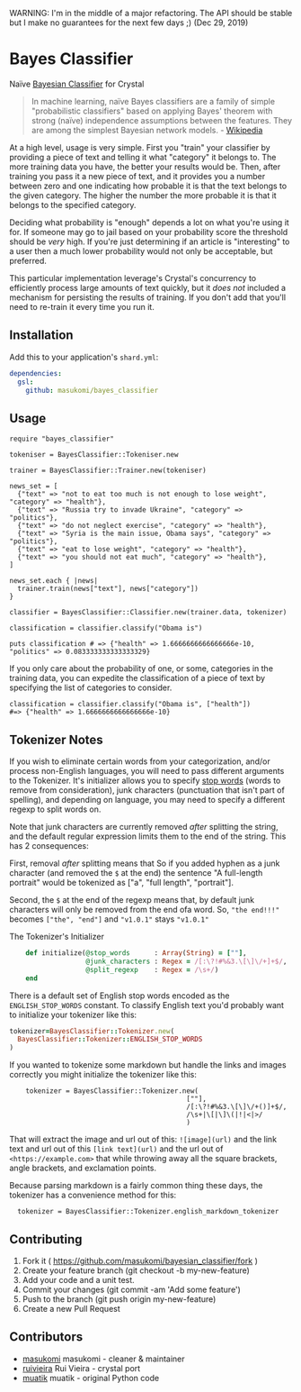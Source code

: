 WARNING: I'm in the middle of a major refactoring. The API should be stable but I make no guarantees for the next few days ;) (Dec 29, 2019)

# Bayes Classifier

Naïve [Bayesian Classifier](https://en.wikipedia.org/wiki/Naive_Bayes_classifier) for Crystal

> In machine learning, naïve Bayes classifiers are a family of simple "probabilistic classifiers" based on applying Bayes' theorem with strong (naïve) independence assumptions between the features. They are among the simplest Bayesian network models. - [Wikipedia](https://en.wikipedia.org/wiki/Naive_Bayes_classifier)

At a high level, usage is very simple. First you "train" your classifier by providing a piece of text and telling it what "category" it belongs to. The more training data you have, the better your results would be. Then, after training you pass it a new piece of text, and it provides you a number between zero and one indicating how probable it is that the text belongs to the given category. The higher the number the more probable it is that it belongs to the specified category. 

Deciding what probability is "enough" depends a lot on what you're using it for. If someone may go to jail based on your probability score the threshold should be _very_ high. If you're just determining if an article is "interesting" to a user then a much lower probability would not only be acceptable, but preferred. 


This particular implementation leverage's Crystal's concurrency to efficiently process large amounts of text quickly, but it _does not_ included a mechanism for persisting the results of training. If you don't add that you'll need to re-train it every time you run it. 

## Installation


Add this to your application's `shard.yml`:

```yaml
dependencies:
  gsl:
    github: masukomi/bayes_classifier
```


## Usage


```crystal
require "bayes_classifier"

tokeniser = BayesClassifier::Tokeniser.new

trainer = BayesClassifier::Trainer.new(tokeniser)

news_set = [
  {"text" => "not to eat too much is not enough to lose weight", "category" => "health"},
  {"text" => "Russia try to invade Ukraine", "category" => "politics"},
  {"text" => "do not neglect exercise", "category" => "health"},
  {"text" => "Syria is the main issue, Obama says", "category" => "politics"},
  {"text" => "eat to lose weight", "category" => "health"},
  {"text" => "you should not eat much", "category" => "health"},
]

news_set.each { |news|
  trainer.train(news["text"], news["category"])
}

classifier = BayesClassifier::Classifier.new(trainer.data, tokenizer)

classification = classifier.classify("Obama is")

puts classification # => {"health" => 1.6666666666666666e-10, "politics" => 0.083333333333333329}
```

If you only care about the probability of one, or some, categories in the training data, you can expedite the classification of a piece of text by specifying the list of categories to consider.

```
classification = classifier.classify("Obama is", ["health"])
#=> {"health" => 1.6666666666666666e-10}
```

## Tokenizer Notes
If you wish to eliminate certain words from your categorization, and/or process non-English languages, you will need to pass different arguments to the Tokenizer. It's initializer allows you to specify [stop words](https://en.wikipedia.org/wiki/Stop_words) (words to remove from consideration), junk characters (punctuation that isn't part of spelling), and depending on language, you may need to specify a different regexp to split words on. 

Note that junk characters are currently removed _after_ splitting the string, and the default regular expression limits them to the end of the string. This has 2 consequences:

First, removal _after_ splitting means that So if you added hyphen as a junk character (and removed the `$` at the end) the sentence "A full-length portrait" would be tokenized as ["a", "full length", "portrait"].

Second, the `$` at the end of the regexp means that, by default junk characters will only be removed from the end ofa word. So, `"the end!!!"` becomes `["the", "end"]` and `"v1.0.1"` stays `"v1.0.1"`

The Tokenizer's Initializer
```ruby
    def initialize(@stop_words      : Array(String) = [""],
                   @junk_characters : Regex = /[:\?!#%&3.\[\]\/+]+$/,
                   @split_regexp    : Regex = /\s+/)
    end
```

There is a default set of English stop words encoded as the `ENGLISH_STOP_WORDS` constant. To classify English text you'd probably want to initialize your tokenizer like this:

```ruby
tokenizer=BayesClassifier::Tokenizer.new(
  BayesClassifier::Tokenizer::ENGLISH_STOP_WORDS
)
```

If you wanted to tokenize some markdown but handle the links and images correctly you might initialize the tokenizer like this:

```
    tokenizer = BayesClassifier::Tokenizer.new(
                                            [""],
                                            /[:\?!#%&3.\[\]\/+()]+$/,
                                            /\s+|\[|\]\(|!|<|>/ 
                                            )
```

That will extract the image and url out of this: `![image](url)` 
and the link text and url out of this `[link text](url)` and
the url out of `<https://example.com>` that while throwing away
all the square brackets, angle brackets, and exclamation points.

Because parsing markdown is a fairly common thing these days, the tokenizer has a convenience method for this:

```
  tokenizer = BayesClassifier::Tokenizer.english_markdown_tokenizer
```

## Contributing

1. Fork it ( <https://github.com/masukomi/bayesian_classifier/fork> )
2. Create your feature branch (git checkout -b my-new-feature)
3. Add your code and a unit test.
3. Commit your changes (git commit -am 'Add some feature')
4. Push to the branch (git push origin my-new-feature)
5. Create a new Pull Request

## Contributors

- [masukomi](https://github.com/masukomi) masukomi - cleaner & maintainer
- [ruivieira](https://github.com/ruivieira) Rui Vieira - crystal port
- [muatik](https://github.com/muatik) muatik - original Python code
